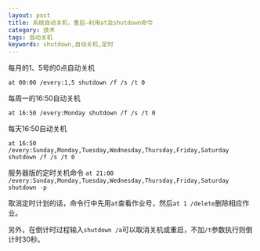 ```yaml
---
layout: post
title: 系统自动关机，重启–利用at及shutdown命令
category: 技术
tags: 自动关机
keywords: shutdown,自动关机,定时
---
```


每月的1、5号的0点自动关机

`at 00:00 /every:1,5 shutdown /f /s /t 0`

每周一的16:50自动关机

`at 16:50 /every:Monday shutdown /f /s /t 0`

每天16:50自动关机

`at 16:50 /every:Sunday,Monday,Tuesday,Wednesday,Thursday,Friday,Saturday shutdown /f /s /t 0`

服务器版的定时关机命令
`at 21:00 /every:Sunday,Monday,Tuesday,Wednesday,Thursday,Friday,Saturday shutdown -p`


取消定时计划的话，命令行中先用`at`查看作业号，然后`at 1 /delete`删除相应作业。 


另外，在倒计时过程输入`shutdown /a`可以取消关机或重启，不加`/t`参数执行则倒计时30秒。



